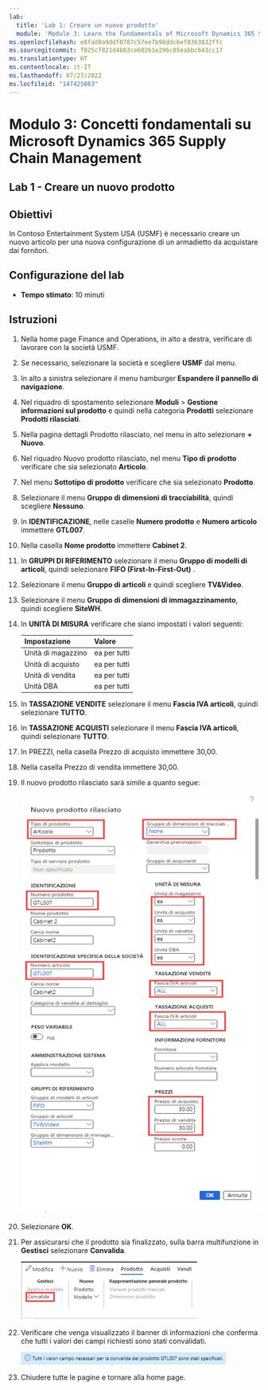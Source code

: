 ```yaml
---
lab:
  title: 'Lab 1: Creare un nuovo prodotto'
  module: 'Module 3: Learn the Fundamentals of Microsoft Dynamics 365 Supply Chain Management'
ms.openlocfilehash: e8fad0a9ddf0787c57ee7b98ddc6ef8363832ffc
ms.sourcegitcommit: f825cf821d4b03ce60261e296c85eabbc643cc17
ms.translationtype: HT
ms.contentlocale: it-IT
ms.lasthandoff: 07/27/2022
ms.locfileid: "147425863"
---
```

# <a name="module-3-learn-the-fundamentals-of-microsoft-dynamics-365-supply-chain-management"></a>Modulo 3: Concetti fondamentali su Microsoft Dynamics 365 Supply Chain Management

## <a name="lab-1---create-a-new-product"></a>Lab 1 - Creare un nuovo prodotto

## <a name="objectives"></a>Obiettivi

In Contoso Entertainment System USA (USMF) è necessario creare un nuovo articolo per una nuova configurazione di un armadietto da acquistare dai fornitori.

## <a name="lab-setup"></a>Configurazione del lab

   - **Tempo stimato**: 10 minuti

## <a name="instructions"></a>Istruzioni

1. Nella home page Finance and Operations, in alto a destra, verificare di lavorare con la società USMF.

1. Se necessario, selezionare la società e scegliere **USMF** dal menu.

1. In alto a sinistra selezionare il menu hamburger **Espandere il pannello di navigazione**.

1. Nel riquadro di spostamento selezionare **Moduli** > **Gestione informazioni sul prodotto** e quindi nella categoria **Prodotti** selezionare **Prodotti rilasciati**.

1. Nella pagina dettagli Prodotto rilasciato, nel menu in alto selezionare **+ Nuovo**.

1. Nel riquadro Nuovo prodotto rilasciato, nel menu **Tipo di prodotto** verificare che sia selezionato **Articolo**.

1. Nel menu **Sottotipo di prodotto** verificare che sia selezionato **Prodotto**.

1. Selezionare il menu **Gruppo di dimensioni di tracciabilità**, quindi scegliere **Nessuno**.

1. In **IDENTIFICAZIONE**, nelle caselle **Numero prodotto** e **Numero articolo** immettere **GTL007**.

1. Nella casella **Nome prodotto** immettere **Cabinet 2**.

1. In **GRUPPI DI RIFERIMENTO** selezionare il menu **Gruppo di modelli di articoli**, quindi selezionare **FIFO (First-In-First-Out)** .

1. Selezionare il menu **Gruppo di articoli** e quindi scegliere **TV&Video**.

1. Selezionare il menu **Gruppo di dimensioni di immagazzinamento**, quindi scegliere **SiteWH**.

1. In **UNITÀ DI MISURA** verificare che siano impostati i valori seguenti:

    | **Impostazione**| **Valore**|
    | :--- | :--- |
    | Unità di magazzino| ea per tutti|
    | Unità di acquisto| ea per tutti|
    | Unità di vendita| ea per tutti|
    | Unità DBA| ea per tutti|

1. In **TASSAZIONE VENDITE** selezionare il menu **Fascia IVA articoli**, quindi selezionare **TUTTO**.

1. In **TASSAZIONE ACQUISTI** selezionare il menu **Fascia IVA articoli**, quindi selezionare **TUTTO**.

1. In PREZZI, nella casella Prezzo di acquisto immettere 30,00.

1. Nella casella Prezzo di vendita immettere 30,00.

1. Il nuovo prodotto rilasciato sarà simile a quanto segue:

    ![Schermata che mostra il modulo del nuovo prodotto rilasciato completato](./media/lp1-m2-new-release-product.png)

1. Selezionare **OK**.

1. Per assicurarsi che il prodotto sia finalizzato, sulla barra multifunzione in **Gestisci** selezionare **Convalida**.

    ![Schermata che mostra la barra multifunzione con il comando Convalida evidenziato](./media/lp1-m2-validate-ribbon-bar.png)

1. Verificare che venga visualizzato il banner di informazioni che conferma che tutti i valori dei campi richiesti sono stati convalidati.

    ![Schermata della notifica informativa che indica che tutti i campi richiesti sono stati convalidati](./media/lp1-m2-confirmation-of-validation.png)

1. Chiudere tutte le pagine e tornare alla home page.
